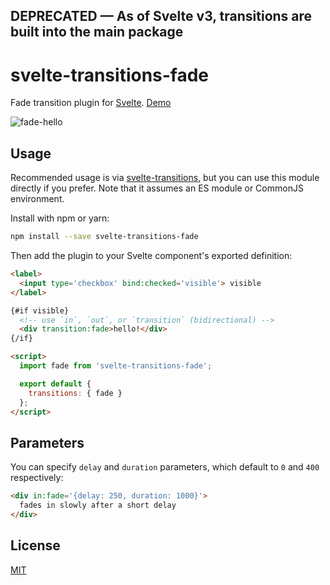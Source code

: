 ## DEPRECATED — As of Svelte v3, transitions are built into the main package

# svelte-transitions-fade

Fade transition plugin for [Svelte](https://svelte.technology). [Demo](https://svelte.technology/repl?version=2.5.0&gist=0bd4023626fe4256472e209dcdfac39f)

![fade-hello](https://cloud.githubusercontent.com/assets/1162160/25777721/d32984aa-32b3-11e7-9312-2e4582b86926.gif)

## Usage

Recommended usage is via [svelte-transitions](https://github.com/sveltejs/svelte-transitions), but you can use this module directly if you prefer. Note that it assumes an ES module or CommonJS environment.

Install with npm or yarn:

```bash
npm install --save svelte-transitions-fade
```

Then add the plugin to your Svelte component's exported definition:

```html
<label>
  <input type='checkbox' bind:checked='visible'> visible
</label>

{#if visible}
  <!-- use `in`, `out`, or `transition` (bidirectional) -->
  <div transition:fade>hello!</div>
{/if}

<script>
  import fade from 'svelte-transitions-fade';

  export default {
    transitions: { fade }
  };
</script>
```


## Parameters

You can specify `delay` and `duration` parameters, which default to `0` and `400` respectively:

```html
<div in:fade='{delay: 250, duration: 1000}'>
  fades in slowly after a short delay
</div>
```


## License

[MIT](LICENSE)
